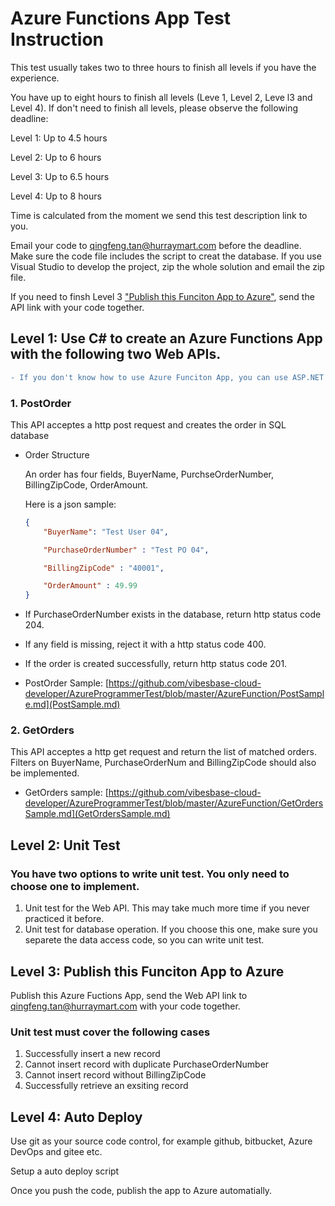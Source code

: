 # Azure Functions App Test Instruction

This test usually takes two to three hours to finish all levels if you have the experience. 

You have up to eight hours to finish all levels (Leve 1, Level 2, Leve l3 and Level 4). If don't need to finish all levels, please observe the following deadline:

Level 1: Up to 4.5 hours

Level 2: Up to 6 hours

Level 3: Up to 6.5 hours

Level 4: Up to 8 hours

Time is calculated from the moment we send this test description link to you.

Email your code to qingfeng.tan@hurraymart.com before the deadline. Make sure the code file includes the script to creat the database. If you use Visual Studio to develop the project, zip the whole solution and email the zip file.

If you need to finsh Level 3 ["Publish this Funciton App to Azure"](#level-3--publish-this-funciton-app-to-azure), send the API link with your code together. 

## Level 1: Use C# to create an Azure Functions App with the following two Web APIs.

```diff
- If you don't know how to use Azure Funciton App, you can use ASP.NET Web API.
```

### 1. PostOrder

This API acceptes a http post request and creates the order in SQL database

- Order Structure  

    An order has four fields, BuyerName, PurchseOrderNumber, BillingZipCode, OrderAmount.  

    Here is a json sample: 
    
    ``` json 
    {
	    "BuyerName": "Test User 04",
	
	    "PurchaseOrderNumber" : "Test PO 04",

	    "BillingZipCode" : "40001",

	    "OrderAmount" : 49.99
    }
    ```

- If PurchaseOrderNumber exists in the database, return http status code 204.

- If any field is missing, reject it with a http status code 400.

- If the order is created successfully, return http status code 201.

- PostOrder Sample: [https://github.com/vibesbase-cloud-developer/AzureProgrammerTest/blob/master/AzureFunction/PostSample.md](PostSample.md)

### 2. GetOrders
This API acceptes a http get request and return the list of matched orders. Filters on BuyerName, PurchaseOrderNum and BillingZipCode should also be implemented.

- GetOrders sample: [https://github.com/vibesbase-cloud-developer/AzureProgrammerTest/blob/master/AzureFunction/GetOrdersSample.md](GetOrdersSample.md)
   
## Level 2: Unit Test

### You have two options to write unit test. You only need to choose one to implement.
1. Unit test for the Web API. This may take much more time if you never practiced it before.
2. Unit test for database operation. If you choose this one, make sure you separete the data access code, so you can write unit test.  
  
## Level 3:  Publish this Funciton App to Azure

Publish this Azure Fuctions App, send the Web API link to qingfeng.tan@hurraymart.com with your code together.



### Unit test must cover the following cases
1. Successfully insert a new record
2. Cannot insert record with duplicate PurchaseOrderNumber
3. Cannot insert record without BillingZipCode
4. Successfully retrieve an exsiting record


## Level 4: Auto Deploy

Use git as your source code control, for example github, bitbucket, Azure DevOps and gitee etc.

Setup a auto deploy script

Once you push the code, publish the app to Azure automatially. 
